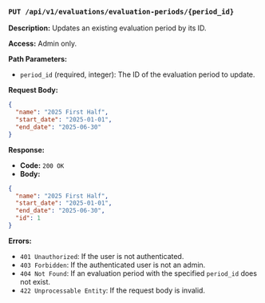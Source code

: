 ### `PUT /api/v1/evaluations/evaluation-periods/{period_id}`

**Description:** Updates an existing evaluation period by its ID.

**Access:** Admin only.

**Path Parameters:**

- `period_id` (required, integer): The ID of the evaluation period to update.

**Request Body:**

```json
{
  "name": "2025 First Half",
  "start_date": "2025-01-01",
  "end_date": "2025-06-30"
}
```

**Response:**

- **Code:** `200 OK`
- **Body:**

```json
{
  "name": "2025 First Half",
  "start_date": "2025-01-01",
  "end_date": "2025-06-30",
  "id": 1
}
```

**Errors:**

- `401 Unauthorized`: If the user is not authenticated.
- `403 Forbidden`: If the authenticated user is not an admin.
- `404 Not Found`: If an evaluation period with the specified `period_id` does not exist.
- `422 Unprocessable Entity`: If the request body is invalid.
